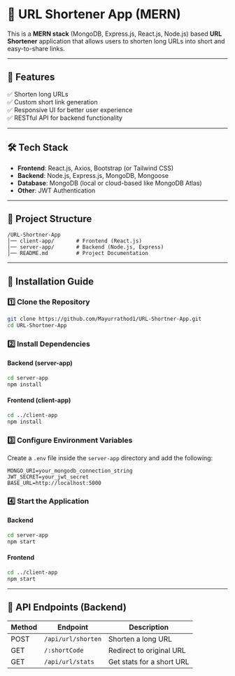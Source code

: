 # 🚀 URL Shortener App (MERN)

This is a **MERN stack** (MongoDB, Express.js, React.js, Node.js) based **URL Shortener** application that allows users to shorten long URLs into short and easy-to-share links.

---

## 📌 Features

✅ Shorten long URLs  
✅ Custom short link generation   
✅ Responsive UI for better user experience  
✅ RESTful API for backend functionality  

---

## 🛠️ Tech Stack

- **Frontend**: React.js, Axios, Bootstrap (or Tailwind CSS)  
- **Backend**: Node.js, Express.js, MongoDB, Mongoose  
- **Database**: MongoDB (local or cloud-based like MongoDB Atlas)  
- **Other**: JWT Authentication

---

## 📂 Project Structure

```
/URL-Shortner-App
│── client-app/       # Frontend (React.js)
│── server-app/       # Backend (Node.js, Express)
│── README.md         # Project Documentation
```

---

## 🚀 Installation Guide

### 1️⃣ Clone the Repository

```bash
git clone https://github.com/Mayurrathod1/URL-Shortner-App.git
cd URL-Shortner-App
```

### 2️⃣ Install Dependencies

#### **Backend (server-app)**
```bash
cd server-app
npm install
```

#### **Frontend (client-app)**
```bash
cd ../client-app
npm install
```

### 3️⃣ Configure Environment Variables
Create a `.env` file inside the `server-app` directory and add the following:

```
MONGO_URI=your_mongodb_connection_string
JWT_SECRET=your_jwt_secret
BASE_URL=http://localhost:5000
```

### 4️⃣ Start the Application

#### **Backend**
```bash
cd server-app
npm start
```

#### **Frontend**
```bash
cd ../client-app
npm start
```

---

## 🎯 API Endpoints (Backend)

| Method | Endpoint            | Description                     |
|--------|---------------------|---------------------------------|
| POST   | `/api/url/shorten`  | Shorten a long URL             |
| GET    | `/:shortCode`       | Redirect to original URL       |
| GET    | `/api/url/stats`    | Get stats for a short URL      |
